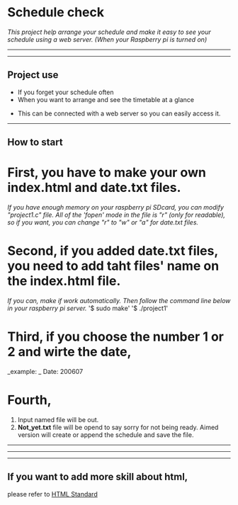 # Schedule check
_This project help arrange your schedule and make it easy to see your schedule using a web server.
(When your Raspberry pi is turned on)_
__________
**********

## Project use
- If you forget your schedule often
- When you want to arrange and see the timetable at a glance
* This can be connected with a web server so you can easily access it.
__________

## How to start
# **First**, you have to make your own index.html and date.txt files.
_If you have enough memory on your raspberry pi SDcard, you can modify "project1.c" file.
All of the 'fopen' mode in the file is "r" (only for readable), so if you want, 
you can change "r" to "w" or "a" for date.txt files._
# **Second**, if you added date.txt files, you need to add taht files' name on the index.html file. 
_If you can, make if work automatically. Then follow the command line below in your raspberry pi server._
     '$ sudo make'
     '$ ./project1'
# **Third**, if you choose the number 1 or 2 and wirte the date,
_example: _
           Date: 200607
# **Fourth**,
1. Input named file will be out.
2. **Not_yet.txt** file will be opend to say sorry for not being ready.
Aimed version will create or append the schedule and save the file.
__________
**********
----------
## If you want to add more skill about html,
please refer to [HTML Standard](https://html.spec.whatwg.org)

